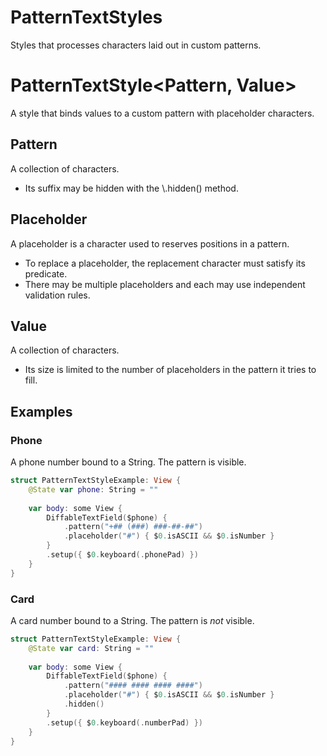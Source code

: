 #  PatternTextStyles

Styles that processes characters laid out in custom patterns.

# PatternTextStyle\<Pattern, Value\>

A style that binds values to a custom pattern with placeholder characters.

## Pattern

A collection of characters.

- Its suffix may be hidden with the \\.hidden() method.

## Placeholder

A placeholder is a character used to reserves positions in a pattern. 

- To replace a placeholder, the replacement character must satisfy its predicate.
- There may be multiple placeholders and each may use independent validation rules.

## Value

A collection of characters. 

- Its size is limited to the number of placeholders in the pattern it tries to fill.

## Examples

### Phone

A phone number bound to a String. The pattern is visible.

```swift
struct PatternTextStyleExample: View {
    @State var phone: String = ""
    
    var body: some View {
        DiffableTextField($phone) {
            .pattern("+## (###) ###-##-##")
            .placeholder("#") { $0.isASCII && $0.isNumber }
        }
        .setup({ $0.keyboard(.phonePad) })
    }
}
```
    
### Card

A card number bound to a String. The pattern is *not* visible.
    
```swift
struct PatternTextStyleExample: View {
    @State var card: String = ""
    
    var body: some View {
        DiffableTextField($phone) {
            .pattern("#### #### #### ####")
            .placeholder("#") { $0.isASCII && $0.isNumber }
            .hidden()
        }
        .setup({ $0.keyboard(.numberPad) })
    }
}
```
